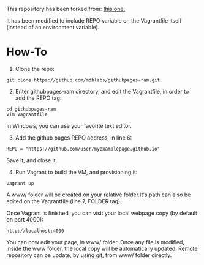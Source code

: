 This repository has been forked from:
[this one.](https://github.com/kappataumu/vagrant-up-github-pages)

It has been modified to include REPO variable on the Vagrantfile itself (instead of an environment variable).

How-To
=====
1. Clone the repo:
 ```
 git clone https://github.com/mdblabs/githubpages-ram.git
 ```
2. Enter githubpages-ram directory, and edit the Vagrantfile, in order to add the REPO tag:
 ```
 cd githubpages-ram
 vim Vagrantfile
 ```
 In Windows, you can use your favorite text editor.

3. Add the github pages REPO address, in line 6:
 ```
 REPO = "https://github.com/user/myexamplepage.github.io"
 ```
 Save it, and close it.

4. Run Vagrant to build the VM, and provisioning it:
 ```
 vagrant up
 ```
 A www/ folder will be created on your relative folder.It's path can also be edited on the Vagrantfile (line 7, FOLDER tag).

 Once Vagrant is finished, you can visit your local webpage copy (by default on port 4000):

 ```
 http://localhost:4000
 ``` 

You can now edit your page, in www/ folder. Once any file is modified, inside the www folder, the local copy will be automatically updated.
Remote repository can be update, by using git, from www/ folder directly.
